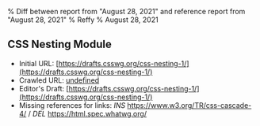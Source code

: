 % Diff between report from "August 28, 2021" and reference report from "August 28, 2021"
% Reffy
% August 28, 2021

## CSS Nesting Module

- Initial URL: [https://drafts.csswg.org/css-nesting-1/](https://drafts.csswg.org/css-nesting-1/)
- Crawled URL: [undefined](undefined)
- Editor's Draft: [https://drafts.csswg.org/css-nesting-1/](https://drafts.csswg.org/css-nesting-1/)
- Missing references for links: *INS* https://www.w3.org/TR/css-cascade-4/ / *DEL* https://html.spec.whatwg.org/


